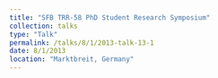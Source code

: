 ```yaml
---
title: "SFB TRR-58 PhD Student Research Symposium"
collection: talks
type: "Talk"
permalink: /talks/8/1/2013-talk-13-1
date: 8/1/2013
location: "Marktbreit, Germany"
---
```

